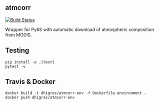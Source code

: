 atmcorr
-------

[![Build Status](https://travis-ci.com/DHI-GRAS/atmcorr.svg?token=xFUvaoqNvYGuqLz5TEdJ&branch=master)](https://travis-ci.com/DHI-GRAS/atmcorr)

Wrapper for Py6S with automatic download of atmospheric
composition from MODIS.


## Testing

```
pip install -e .[test]
pytest -v
```


## Travis & Docker

```
docker build -t dhigras/atmcorr-env -f Dockerfile.environment .
docker push dhigras/atmcorr-env
```
